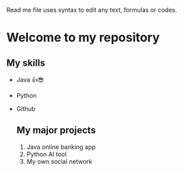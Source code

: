Read me file uses syntax to edit any text, formulas or codes.

# Welcome to my repository

## My skills
- Java 👍😎
- Python
- Github

  ## My major projects
  1. Java online banking app
  2. Python AI tool
  3. My own social network
